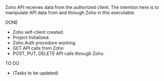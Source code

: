 Zoho API receives data from the authorized client. The intention here is to manipulate API data from and through Zoho in this executable.

DONE
- Zoho self-client created.
- Project Initialized.
- Zoho Auth procedure working
- GET API calls from Zoho
- POST, PUT, DELETE API calls through Zoho. 

TO DO
- (Tasks to be updated)
